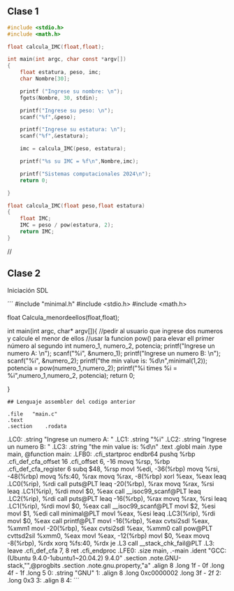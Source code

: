 ## Clase 1 

```c
#include <stdio.h>
#include <math.h>

float calcula_IMC(float,float);

int main(int argc, char const *argv[])
{
    float estatura, peso, imc;
    char Nombre[30];

    printf ("Ingrese su nombre: \n");
    fgets(Nombre, 30, stdin);

    printf("Ingrese su peso: \n");
    scanf("%f",&peso);

    printf("Ingrese su estatura: \n");
    scanf("%f",&estatura);

    imc = calcula_IMC(peso, estatura);

    printf("%s su IMC = %f\n",Nombre,imc);

    printf("Sistemas computacionales 2024\n");
    return 0;

}

float calcula_IMC(float peso,float estatura)
{
    float IMC;
    IMC = peso / pow(estatura, 2);
    return IMC;
}
```
//
## Clase 2
Iniciación SDL

´´´
#include "minimal.h"
#include <stdio.h>
#include <math.h>

float Calcula_menordeellos(float,float);

int main(int argc, char* argv[]){
    //pedir al usuario que ingrese dos numeros y calcule el menor de ellos
    //usar la funcion pow() para elevar ell primer número al segundo
    int numero_1, numero_2, potencia;
    printf("Ingrese un numero A: \n");
    scanf("%i", &numero_1);
    printf("Ingrese un numero B: \n");
    scanf("%i", &numero_2);
    printf("the min value is: %d\n",minimal(1,2));
    potencia = pow(numero_1,numero_2);
    printf("%i times %i = %i",numero_1,numero_2, potencia);
    return 0;

}
```
## Lenguaje assembler del codigo anterior

```
	.file	"main.c"
	.text
	.section	.rodata
.LC0:
	.string	"Ingrese un numero A: "
.LC1:
	.string	"%i"
.LC2:
	.string	"Ingrese un numero B: "
.LC3:
	.string	"the min value is: %d\n"
	.text
	.globl	main
	.type	main, @function
main:
.LFB0:
	.cfi_startproc
	endbr64
	pushq	%rbp
	.cfi_def_cfa_offset 16
	.cfi_offset 6, -16
	movq	%rsp, %rbp
	.cfi_def_cfa_register 6
	subq	$48, %rsp
	movl	%edi, -36(%rbp)
	movq	%rsi, -48(%rbp)
	movq	%fs:40, %rax
	movq	%rax, -8(%rbp)
	xorl	%eax, %eax
	leaq	.LC0(%rip), %rdi
	call	puts@PLT
	leaq	-20(%rbp), %rax
	movq	%rax, %rsi
	leaq	.LC1(%rip), %rdi
	movl	$0, %eax
	call	__isoc99_scanf@PLT
	leaq	.LC2(%rip), %rdi
	call	puts@PLT
	leaq	-16(%rbp), %rax
	movq	%rax, %rsi
	leaq	.LC1(%rip), %rdi
	movl	$0, %eax
	call	__isoc99_scanf@PLT
	movl	$2, %esi
	movl	$1, %edi
	call	minimal@PLT
	movl	%eax, %esi
	leaq	.LC3(%rip), %rdi
	movl	$0, %eax
	call	printf@PLT
	movl	-16(%rbp), %eax
	cvtsi2sdl	%eax, %xmm1
	movl	-20(%rbp), %eax
	cvtsi2sdl	%eax, %xmm0
	call	pow@PLT
	cvttsd2sil	%xmm0, %eax
	movl	%eax, -12(%rbp)
	movl	$0, %eax
	movq	-8(%rbp), %rdx
	xorq	%fs:40, %rdx
	je	.L3
	call	__stack_chk_fail@PLT
.L3:
	leave
	.cfi_def_cfa 7, 8
	ret
	.cfi_endproc
.LFE0:
	.size	main, .-main
	.ident	"GCC: (Ubuntu 9.4.0-1ubuntu1~20.04.2) 9.4.0"
	.section	.note.GNU-stack,"",@progbits
	.section	.note.gnu.property,"a"
	.align 8
	.long	 1f - 0f
	.long	 4f - 1f
	.long	 5
0:
	.string	 "GNU"
1:
	.align 8
	.long	 0xc0000002
	.long	 3f - 2f
2:
	.long	 0x3
3:
	.align 8
4:
´´´
